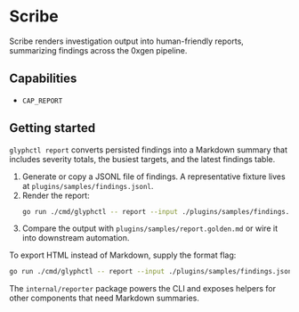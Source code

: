 # Scribe

Scribe renders investigation output into human-friendly reports, summarizing findings across the 0xgen pipeline.

## Capabilities
- `CAP_REPORT`

## Getting started

`glyphctl report` converts persisted findings into a Markdown summary that includes severity totals, the busiest targets, and the latest findings table.

1. Generate or copy a JSONL file of findings. A representative fixture lives at `plugins/samples/findings.jsonl`.
2. Render the report:
   ```bash
   go run ./cmd/glyphctl -- report --input ./plugins/samples/findings.jsonl --out ./out/report.md
   ```
3. Compare the output with `plugins/samples/report.golden.md` or wire it into downstream automation.

To export HTML instead of Markdown, supply the format flag:

```bash
go run ./cmd/glyphctl -- report --input ./plugins/samples/findings.jsonl --format html --out ./out/report.html
```

The `internal/reporter` package powers the CLI and exposes helpers for other components that need Markdown summaries.
